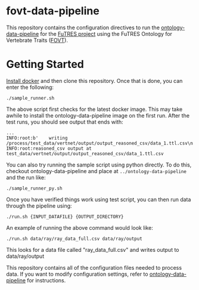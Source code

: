 # fovt-data-pipeline

This repository contains the configuration directives to run the 
[ontology-data-pipeline](https://github.com/biocodellc/ontology-data-pipeline) for the
[FuTRES project](https://futres.org/) using the FuTRES Ontology for Vertebrate Traits ([FOVT](https://github.com/futres/fovt)).


# Getting Started
[Install docker](https://docs.docker.com/install/) and then clone this repository.  Once that is done, you can enter the following:

```
./sample_runner.sh 
```

The above script first checks for the latest docker image.  This may take awhile to install the ontology-data-pipeline image on the first run.
After the test runs, you should see output that ends with:

```
...
INFO:root:b'    writing /process/test_data/vertnet/output/output_reasoned_csv/data_1.ttl.csv\n'
INFO:root:reasoned_csv output at test_data/vertnet/output/output_reasoned_csv/data_1.ttl.csv
```

You can also try running the sample script using python directly.  To do this, checkout ontology-data-pipeline and place
at ```../ontology-data-pipeline``` and the run like:

```
./sample_runner_py.sh
```

Once you have verified things work using test script, you can then run data through the pipeline using:
```
./run.sh {INPUT_DATAFILE} {OUTPUT_DIRECTORY}
```

An example of running the above command would look like:
```
./run.sh data/ray/ray_data_full.csv data/ray/output
```
This looks for a data file called "ray_data_full.csv" and writes output to data/ray/output

This repository contains all of the configuration files needed to process data.  If you want to modify configuration settings, 
refer to [ontology-data-pipeline](https://github.com/biocodellc/ontology-data-pipeline) for instructions.



